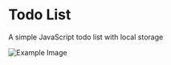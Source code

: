 # Todo List
 A simple JavaScript todo list with local storage
 
 ![Example Image](images/example.png)
